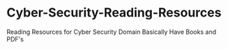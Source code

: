 # Cyber-Security-Reading-Resources
Reading Resources for Cyber Security Domain Basically Have Books and PDF's
